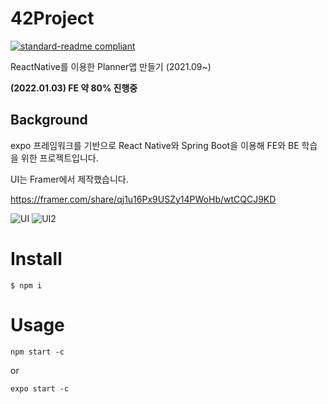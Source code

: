 # 42Project
[![standard-readme compliant](https://img.shields.io/badge/readme%20style-standard-brightgreen.svg?style=flat-square)](https://github.com/kimym56/42Project/READ.md)

ReactNative를 이용한 Planner앱 만들기 (2021.09~)

**(2022.01.03) FE 약 80% 진행중**

## Background
expo 프레임워크를 기반으로 React Native와 Spring Boot을 이용해 FE와 BE 학습을 위한 프로젝트입니다.

UI는 Framer에서 제작했습니다.

https://framer.com/share/qj1u16Px9USZy14PWoHb/wtCQCJ9KD

![UI](https://user-images.githubusercontent.com/74525390/147910430-8024da39-92e8-49b3-aab3-6bc8c1421cbf.png)
![UI2](https://user-images.githubusercontent.com/74525390/147910436-637c2a20-dfff-4b00-95e9-9b616f0a0391.png)
# Install
```
$ npm i
```
# Usage
```
npm start -c
```
or
```
expo start -c
```
